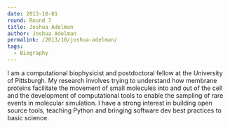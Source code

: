 ```yaml
---
date: 2013-10-01
round: Round 7
title: Joshua Adelman
author: Joshua Adelman
permalink: /2013/10/joshua-adelman/
tags:
  - Biography
---
```

I am a computational biophysicist and postdoctoral fellow at the University of Pittsburgh. My research involves trying to understand how membrane proteins facilitate the movement of small molecules into and out of the cell and the development of computational tools to enable the sampling of rare events in molecular simulation. I have a strong interest in building open source tools, teaching Python and bringing software dev best practices to basic science.
